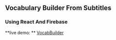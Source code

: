 ## Vocabulary Builder From Subtitles
###  Using React And Firebase
**live demo: ** [VocabBuilder](https://goofy-swirles-2344ef.netlify.com/ "VocabBuilder")
